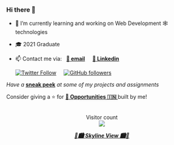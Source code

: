 ### Hi there 👋

- 🔭 I’m currently learning and working on Web Development 🕸 technologies

- 🎓 2021 Graduate

- 📫 Contact me via: &nbsp; **[📧 email](mailto:email.hiteshkumar@gmail.com)** &nbsp; &nbsp; **[💼 Linkedin](https://www.linkedin.com/in/heroichitesh/)**

  [![Twitter Follow](https://img.shields.io/twitter/follow/HeroicHitesh?style=social)](https://twitter.com/HeroicHitesh) &nbsp;&nbsp;&nbsp; [![GitHub followers](https://img.shields.io/github/followers/HeroicHitesh?label=Follow%20%40HeroicHitesh&style=social)](https://github.com/HeroicHitesh)

*Have a* **[sneak peek](https://github.com/HeroicHitesh/HeroicHitesh/blob/master/PROJECTS.md)** *at some of my projects and assignments*

Consider giving a ⭐️ for **[ 💼 Opportunities 🇮🇳 ](https://github.com/HeroicHitesh/Opportunities)** built by me!

<p align="center"> 
  <br>Visitor count<br>
  <img src="https://profile-counter.glitch.me/HeroicHitesh/count.svg" />
</p>

<p align="center"> 
  <a href="https://skyline.github.com/heroichitesh/2020"><b><i>🌇🏙 Skyline View 🏙🌇</b></i></a>
</p>
